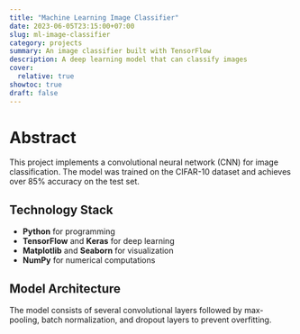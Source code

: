 ```yaml
---
title: "Machine Learning Image Classifier"
date: 2023-06-05T23:15:00+07:00
slug: ml-image-classifier
category: projects
summary: An image classifier built with TensorFlow
description: A deep learning model that can classify images
cover:
  relative: true
showtoc: true
draft: false
---
```


# Abstract

This project implements a convolutional neural network (CNN) for image classification. The model was trained on the CIFAR-10 dataset and achieves over 85% accuracy on the test set.

## Technology Stack

- **Python** for programming
- **TensorFlow** and **Keras** for deep learning
- **Matplotlib** and **Seaborn** for visualization
- **NumPy** for numerical computations

## Model Architecture

The model consists of several convolutional layers followed by max-pooling, batch normalization, and dropout layers to prevent overfitting.
